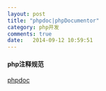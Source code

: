 ```yaml
---
layout: post
title: "phpdoc|phpDocumentor"
category: php开发
comments: true
date:   2014-09-12 10:59:51
---
```


#### php注释规范
[phpdoc](http://www.phpdoc.org/)
